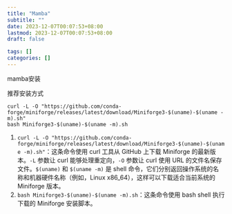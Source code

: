 ```yaml
---
title: "Mamba"
subtitle: ""
date: 2023-12-07T00:07:53+08:00
lastmod: 2023-12-07T00:07:53+08:00
draft: false

tags: []
categories: []
---
```

mamba安装

推荐安装方式

```shell
curl -L -O "https://github.com/conda-forge/miniforge/releases/latest/download/Miniforge3-$(uname)-$(uname -m).sh"
bash Miniforge3-$(uname)-$(uname -m).sh
```

1. `curl -L -O "https://github.com/conda-forge/miniforge/releases/latest/download/Miniforge3-$(uname)-$(uname -m).sh"`：这条命令使用 curl 工具从 GitHub 上下载 Miniforge 的最新版本。`-L` 参数让 curl 能够处理重定向，`-O` 参数让 curl 使用 URL 的文件名保存文件。`$(uname)` 和 `$(uname -m)` 是 shell 命令，它们分别返回操作系统的名称和机器硬件名称（例如，Linux x86_64），这样可以下载适合当前系统的 Miniforge 版本。
2. `bash Miniforge3-$(uname)-$(uname -m).sh`：这条命令使用 bash shell 执行下载的 Miniforge 安装脚本。
